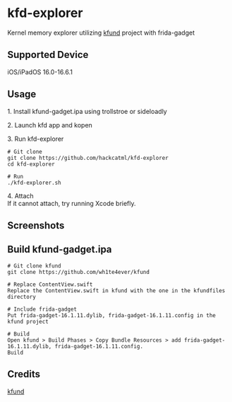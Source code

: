 # kfd-explorer
Kernel memory explorer utilizing [kfund](https://github.com/wh1te4ever/kfund) project with frida-gadget

## Supported Device
iOS/iPadOS 16.0-16.6.1

## Usage
1.&nbsp;Install kfund-gadget.ipa using trollstroe or sideloadly<br>

2.&nbsp;Launch kfd app and kopen

3.&nbsp;Run kfd-explorer
```
# Git clone
git clone https://github.com/hackcatml/kfd-explorer
cd kfd-explorer

# Run
./kfd-explorer.sh
```

4.&nbsp;Attach<br>
If it cannot attach, try running Xcode briefly.

## Screenshots

## Build kfund-gadget.ipa
```
# Git clone kfund
git clone https://github.com/wh1te4ever/kfund

# Replace ContentView.swift
Replace the ContentView.swift in kfund with the one in the kfundfiles directory

# Include frida-gadget
Put frida-gadget-16.1.11.dylib, frida-gadget-16.1.11.config in the kfund project

# Build
Open kfund > Build Phases > Copy Bundle Resources > add frida-gadget-16.1.11.dylib, frida-gadget-16.1.11.config.
Build
```

## Credits
[kfund](https://github.com/wh1te4ever/kfund)<br>
